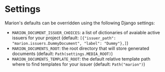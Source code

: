 # Settings

Marion's defaults can be overridden using the following Django settings:


* `MARION_DOCUMENT_ISSUER_CHOICES`: a list of dictionaries of avaiable 
  active issuers for your project (default: 
  `[{"issuer_path": "marion.issuers.DummyDocument", "label": "Dummy"},]`)
* `MARION_DOCUMENTS_ROOT`: the root directory that will store generated
  documents (default: `Path(settings.MEDIA_ROOT)`)
* `MARION_DOCUMENTS_TEMPLATE_ROOT`: the default relative template path where to
  find templates for your issuer (default: `Path("marion")`)
